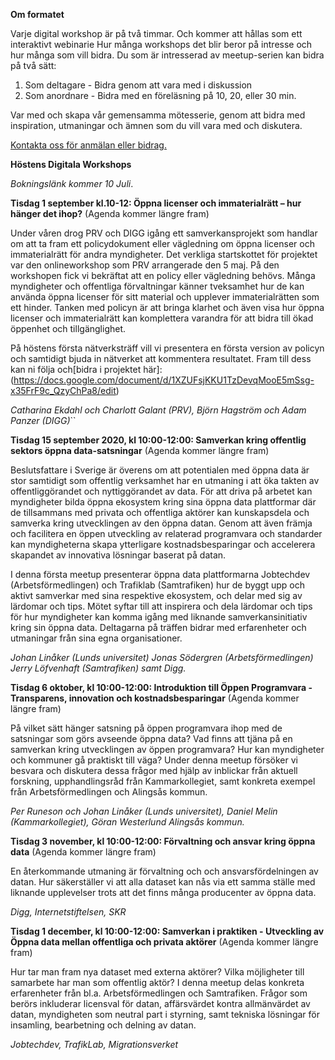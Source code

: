 

**Om formatet**

Varje digital workshop är på två timmar. Och kommer att hållas som ett interaktivt webinarie  Hur många workshops det blir beror på intresse och hur många som vill bidra.
Du som är intresserad av meetup-serien kan bidra på två sätt:

1. Som deltagare - Bidra genom att vara med i diskussion
2. Som anordnare - Bidra med en föreläsning på 10, 20, eller 30 min.


Var med och skapa vår gemensamma mötesserie, genom att bidra med inspiration, utmaningar och ämnen som du vill vara med och diskutera. 

[Kontakta oss för anmälan eller bidrag.](maria.dalhage@arbetsformedlingen.se) 

**Höstens Digitala Workshops** 

*Bokningslänk kommer 10 Juli*.

  
**Tisdag 1 september kl.10-12: Öppna licenser och immaterialrätt – hur hänger det ihop?** (Agenda kommer längre fram)

Under våren drog PRV och DIGG igång ett samverkansprojekt som handlar om att ta fram ett policydokument eller vägledning om öppna licenser och immaterialrätt för andra myndigheter. Det verkliga startskottet för projektet var den onlineworkshop som PRV arrangerade den 5 maj. På den workshopen fick vi bekräftat att en policy eller vägledning behövs. Många myndigheter och offentliga förvaltningar känner tveksamhet hur de kan använda öppna licenser för sitt material och upplever immaterialrätten som ett hinder. Tanken med policyn är att bringa klarhet och även visa hur öppna licenser och immaterialrätt kan komplettera varandra för att bidra till ökad öppenhet och tillgänglighet.

På höstens första nätverksträff vill vi presentera en första version av policyn och samtidigt bjuda in nätverket att kommentera resultatet. 
Fram till dess kan ni följa och[bidra i projektet här]:(https://docs.google.com/document/d/1XZUFsjKKU1TzDevqMooE5mSsg-x35FrF9c_QzyChPa8/edit) 

*Catharina Ekdahl och Charlott Galant (PRV), Björn Hagström och Adam Panzer (DIGG)*``

**Tisdag 15 september 2020, kl 10:00-12:00: Samverkan kring offentlig sektors öppna data-satsningar** 
(Agenda kommer längre fram)

Beslutsfattare i Sverige är överens om att potentialen med öppna data är stor samtidigt som offentlig verksamhet har en utmaning i att öka takten av offentliggörandet och nyttiggörandet av data. För att driva på arbetet kan myndigheter bilda öppna ekosystem kring sina öppna data plattformar där de tillsammans med privata och offentliga aktörer kan kunskapsdela och samverka kring utvecklingen av den öppna datan. Genom att även främja och facilitera en öppen utveckling av relaterad programvara och standarder kan myndigheterna skapa ytterligare kostnadsbesparingar och accelerera skapandet av innovativa lösningar baserat på datan.

I denna första meetup presenterar öppna data plattformarna Jobtechdev (Arbetsförmedlingen) och Trafiklab (Samtrafiken) hur de byggt upp och aktivt samverkar med sina respektive ekosystem, och delar med sig av lärdomar och tips. Mötet syftar till att inspirera och dela lärdomar och tips för hur myndigheter kan komma igång med liknande samverkansinitiativ kring sin öppna data. Deltagarna på träffen bidrar med erfarenheter och utmaningar från sina egna organisationer.

*Johan Linåker (Lunds universitet) Jonas Södergren (Arbetsförmedlingen) Jerry Löfvenhaft (Samtrafiken) samt Digg.*

**Tisdag 6 oktober, kl 10:00-12:00: Introduktion till Öppen Programvara - Transparens, innovation och kostnadsbesparingar** 
(Agenda kommer längre fram)

På vilket sätt hänger satsning på öppen programvara ihop med de satsningar som görs avseende öppna data? Vad finns att tjäna på en samverkan kring utvecklingen av öppen programvara? Hur kan myndigheter och kommuner gå praktiskt till väga? Under denna meetup försöker vi besvara och diskutera dessa frågor med hjälp av inblickar från aktuell forskning, upphandlingsråd från Kammarkollegiet, samt konkreta exempel från Arbetsförmedlingen och Alingsås kommun.

*Per Runeson och Johan Linåker (Lunds universitet), Daniel Melin (Kammarkollegiet), Göran Westerlund Alingsås kommun.*

**Tisdag 3 november, kl 10:00-12:00: Förvaltning och ansvar kring öppna data**
 (Agenda kommer längre fram)

En återkommande utmaning är förvaltning och och ansvarsfördelningen av datan. Hur säkerställer vi att alla dataset kan nås via ett samma ställe med liknande upplevelser trots att det finns många producenter av öppna data.

*Digg, Internetstiftelsen, SKR*

**Tisdag 1 december, kl 10:00-12:00: Samverkan i praktiken -  Utveckling av Öppna data mellan offentliga och privata aktörer** 
(Agenda kommer längre fram)

Hur tar man fram nya dataset med externa aktörer? Vilka möjligheter till samarbete har man som offentlig aktör? I denna meetup delas konkreta erfarenheter från bl.a. Arbetsförmedlingen och Samtrafiken. Frågor som berörs inkluderar licensval för datan, affärsvärdet kontra allmänvärdet av datan, myndigheten som neutral part i styrning, samt tekniska lösningar för insamling, bearbetning och delning av datan.

*Jobtechdev, TrafikLab, Migrationsverket*



